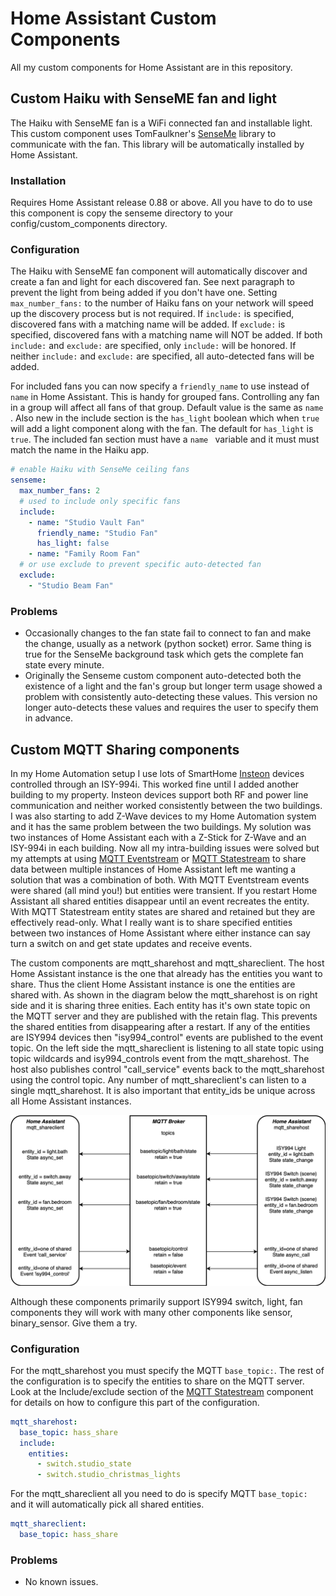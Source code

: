 # Home Assistant Custom Components
All my custom components for Home Assistant are in this repository.

## Custom Haiku with SenseME fan and light
The Haiku with SenseME fan is a WiFi connected fan and installable light. This custom component uses TomFaulkner's [SenseMe](https://github.com/TomFaulkner/SenseMe) library to communicate with the fan. This library will be automatically installed by Home Assistant.

### Installation
Requires Home Assistant release 0.88 or above. All you have to do to use this component is copy the senseme directory to your config/custom_components directory.

### Configuration
The Haiku with SenseME fan component will automatically discover and create a fan and light for each discovered fan. See next paragraph to prevent the light from being added if you don't have one. Setting ```max_number_fans:``` to the number of Haiku fans on your network will speed up the discovery process but is not required. If ```include:``` is specified, discovered fans with a matching name will be added. If ```exclude:``` is specified, discovered fans with a matching name will NOT be added. If both ```include:``` and ```exclude:``` are specified, only ```include:``` will be honored. If neither ```include:``` and ```exclude:``` are specified, all auto-detected fans will be added.

For included fans you can now specify a ```friendly_name``` to use instead of ```name``` in Home Assistant. This is handy for grouped fans. Controlling any fan in a group will affect all fans of that group. Default value is the same as ```name ```. Also new in the include section is the ```has_light``` boolean which when ```true``` will add a light component along with the fan. The default for ```has_light``` is ```true```. The included fan section must have a ```name ``` variable and it must must match the name in the Haiku app.
```yaml
# enable Haiku with SenseMe ceiling fans
senseme:
  max_number_fans: 2
  # used to include only specific fans
  include:
    - name: "Studio Vault Fan"
      friendly_name: "Studio Fan"
      has_light: false
    - name: "Family Room Fan"
  # or use exclude to prevent specific auto-detected fan
  exclude:
    - "Studio Beam Fan"
```

### Problems
* Occasionally changes to the fan state fail to connect to fan and make the change, usually as a network (python socket) error. Same thing is true for the SenseMe background task which gets the complete fan state every minute.
* Originally the Senseme custom component auto-detected both the existence of a light and the fan's group but longer term usage showed a problem with consistently auto-detecting these values. This version no longer auto-detects these values and requires the user to specify them in advance.

## Custom MQTT Sharing components
In my Home Automation setup I use lots of SmartHome [Insteon](https://www.smarthome.com/insteon.html) devices controlled through an ISY-994i. This worked fine until I added another building to my property. Insteon devices support both RF and power line communication and neither worked consistently between the two buildings. I was also starting to add Z-Wave devices to my Home Automation system and it has the same problem between the two buildings. My solution was two instances of Home Assistant each with a Z-Stick for Z-Wave and an ISY-994i in each building. Now all my intra-building issues were solved but my attempts at using [MQTT Eventstream](https://www.home-assistant.io/components/mqtt_eventstream/) or [MQTT Statestream](https://www.home-assistant.io/components/mqtt_statestream/) to share data between multiple instances of Home Assistant left me wanting a solution that was a combination of both. With MQTT Eventstream events were shared (all mind you!) but entities were transient. If you restart Home Assistant all shared entities disappear until an event recreates the entity. With MQTT Statestream entity states are shared and retained but they are effectively read-only. What I really want is to share specified entities between two instances of Home Assistant where either instance can say turn a switch on and get state updates and receive events.

The custom components are mqtt_sharehost and mqtt_shareclient. The host Home Assistant instance is the one that already has the entities you want to share. Thus the client Home Assistant instance is one the entities are shared with. As shown in the diagram below the mqtt_sharehost is on right side and it is sharing three enities. Each entity has it's own state topic on the MQTT server and they are published with the retain flag. This prevents the shared entities from disappearing after a restart. If any of the entities are ISY994 devices then "isy994_control" events are published to the event topic. On the left side the mqtt_shareclient is listening to all state topic using topic wildcards and isy994_controls event from the mqtt_sharehost. The host also publishes control "call_service" events back to the mqtt_sharehost using the control topic. Any number of mqtt_shareclient's can listen to a single mqtt_sharehost. It is also important that entity_ids be unique across all Home Assistant instances.

<img src="MQTT-Diagram.png" width="600">

Although these components primarily support ISY994 switch, light, fan components they will work with many other components like sensor, binary_sensor. Give them a try.

### Configuration
For the mqtt_sharehost you must specify the MQTT ```base_topic:```. The rest of the configuration is to specify the entities to share on the MQTT server. Look at the Include/exclude section of the [MQTT Statestream](https://www.home-assistant.io/components/mqtt_statestream/) component for details on how to configure this part of the configuration.
```yaml
mqtt_sharehost:
  base_topic: hass_share
  include:
    entities:
      - switch.studio_state
      - switch.studio_christmas_lights
```

For the mqtt_shareclient all you need to do is specify MQTT ```base_topic:``` and it will automatically pick all shared entities.
```yaml
mqtt_shareclient:
  base_topic: hass_share
```

### Problems
* No known issues.
